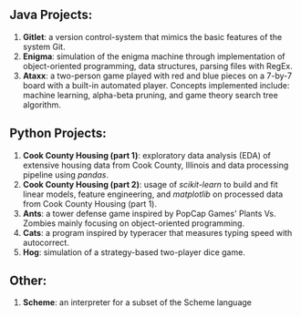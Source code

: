 ## Java Projects: 
1. **Gitlet**: a version control-system that mimics the basic features of the system Git. 
2. **Enigma**: simulation of the enigma machine through implementation of object-oriented programming, data structures, parsing files with RegEx.
3. **Ataxx**: a two-person game played with red and blue pieces on a 7-by-7 board with a built-in automated player. Concepts implemented include: machine learning, alpha-beta pruning, and game theory search tree algorithm.

## Python Projects:
1. **Cook County Housing (part 1)**: exploratory data analysis (EDA) of extensive housing data from Cook County, Illinois and data processing pipeline using *pandas*.
2. **Cook County Housing (part 2)**: usage of *scikit-learn* to build and fit linear models, feature engineering, and *matplotlib* on processed data from Cook County Housing (part 1). 
3. **Ants**: a tower defense game inspired by PopCap Games' Plants Vs. Zombies mainly focusing on object-oriented programming. 
4. **Cats**: a program inspired by typeracer that measures typing speed with autocorrect.
5. **Hog**: simulation of a strategy-based two-player dice game. 

## Other: 
1. **Scheme**: an interpreter for a subset of the Scheme language
